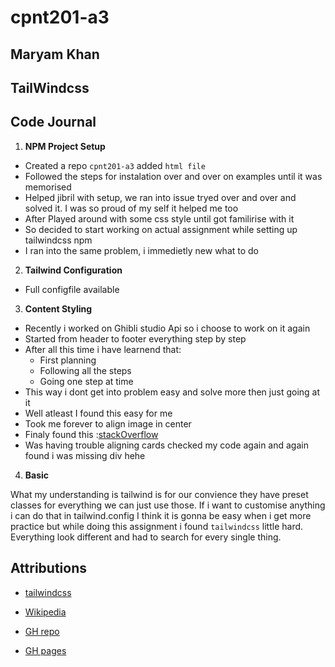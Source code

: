 # cpnt201-a3
## Maryam Khan
## TailWindcss

## Code Journal

1. **NPM Project Setup**

- Created a repo `cpnt201-a3` added `html file`
- Followed the steps for instalation over and over on examples until it was memorised
- Helped jibril with  setup, we ran into issue tryed over and over  and solved it. I was so proud of my self it helped me too
- After Played around with some css style until got familirise with it
- So decided to start working on actual assignment while setting up tailwindcss npm
- I ran into the same problem, i immedietly new what to do

2. **Tailwind Configuration**

- Full configfile available


3. **Content Styling**

- Recently i worked on Ghibli studio Api so i choose to work on it again
- Started from header to footer everything step by step
- After all this time i have learnend that:
   - First planning
   - Following all the steps
   - Going one step at time
- This way i dont get into problem easy and solve more then just going at it
- Well atleast I found this easy for me
- Took me forever to align image in center 
- Finaly found this :[stackOverflow](https://stackoverflow.com/questions/62347446/having-issues-trying-to-center-an-image-using-tailwinds-containers-invisible-p)
- Was having trouble aligning cards checked my code again and again found i was missing div hehe

4. **Basic**

What my understanding is tailwind is for our convience they have preset classes for everything we can just use those.
If i want to customise anything i can do that in tailwind.config
I think it is gonna be easy when i get more practice but while doing this assignment i found `tailwindcss` little hard.
Everything look different and had to search for every single thing.

 

## Attributions

- [tailwindcss](https://tailwindcss.com/docs/installation)
- [Wikipedia](https://en.wikipedia.org/wiki/Studio_Ghibli#Works)

- [GH repo](https://github.com/maryambkhan/cpnt201-a3)
- [GH pages](https://maryambkhan.github.io/cpnt201-a3/)
